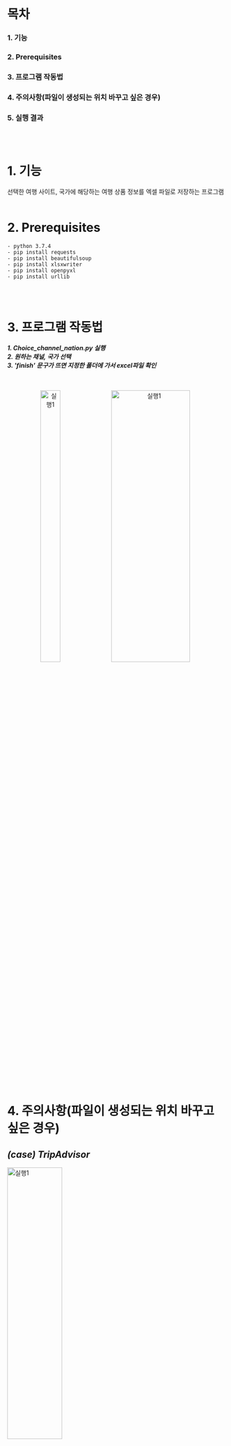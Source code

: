
# 목차
### 1. 기능   
### 2. Prerequisites   
### 3. 프로그램 작동법  
### 4. 주의사항(파일이 생성되는 위치 바꾸고 싶은 경우) 
### 5. 실행 결과   
<br/>
<br/>

# 1. 기능   
선택한 여행 사이트, 국가에 해당하는 여행 상품 정보를 엑셀 파일로 저장하는 프로그램
<br/>
<br/>
          

# 2. Prerequisites
```
- python 3.7.4
- pip install requests
- pip install beautifulsoup
- pip install xlsxwriter
- pip install openpyxl
- pip install urllib
```            
<br/>
<br/>
              
# 3. 프로그램 작동법   
***1. Choice_channel_nation.py 실행***     
***2. 원하는 채널, 국가 선택***         
***3. 'finish' 문구가 뜨면 지정한 폴더에 가서 excel파일 확인***    
<br/>
<br/>
      

<div> <center><img src="https://user-images.githubusercontent.com/48399897/73320598-2bba4c80-4283-11ea-96e2-525d8f7d8cd3.PNG" width="30%" height="40%" title="Choice_channel_nation.py" alt="실행1"> </img><img src="https://user-images.githubusercontent.com/48399897/73322763-aa65b880-4288-11ea-989d-02b9ed222d41.PNG" width="60%" height="40%" title="저장되는 위치 출력" alt="실행1">     </img>  
</div>    

<br/>
<br/>
      
# 4. 주의사항(파일이 생성되는 위치 바꾸고 싶은 경우)    
## ***(case) TripAdvisor***  

<div><img src="https://user-images.githubusercontent.com/48399897/73321545-290d2680-4286-11ea-8765-c51f2f830db9.PNG" width="50%" height="40%" title="regular2.py" alt="실행1">     </img><img src="https://user-images.githubusercontent.com/48399897/73321635-6ffb1c00-4286-11ea-87c6-e112573c7cf0.PNG" width="50%" height="40%" title="Ta_csvtoexcel.py" alt="실행1"> </img><p>regular2.py, Ta_csvtoexcel.py 빨간 동그라미친 폴더 설정 부분을 원하는 폴더로 변경</p></div>

## ***(case) MonkeyTravel***
<div><img src="https://user-images.githubusercontent.com/48399897/73322428-1eec2780-4288-11ea-9560-315067a468a4.PNG" width="50%" height="40%" title="choice_category.py" alt="실행1">     </img><img src="https://user-images.githubusercontent.com/48399897/73322428-1eec2780-4288-11ea-9560-315067a468a4.PNG" width="50%" height="40%" title="monkey.py" alt="실행1"></img><p>choice_category.py, monkey.py 빨간 동그라미친 폴더 설정 부분을 원하는 폴더로 변경</p></div>

## ***(case) Klook***
1. 실행 후 403에러 뜨면 klook사이트가서 봇 체크 풀어주기    
2. csv,excel파일 생성 폴더 변경시 4.주의사항의 tripadvisor, monkeytravel case처럼    
Klook_csv_to_excel.py, Klook_detail.py폴더 부분 수정

## ***(case)Trip Dot com***    
1. csv,excel파일 생성 폴더 변경시 4.주의사항의 tripadvisor, monkeytravel case처럼   
Tripdotcom_csv_to_excel.py, TripDotCom_detail.py폴더 부분 수정

<br/>
<br/>
      
# 5. 실행 결과    

<div><img src="https://user-images.githubusercontent.com/48399897/81059766-10a74a80-8f0c-11ea-8b49-c7191a322144.JPG" width="80%" height="60%" title="실행 결과" alt="실행결과"></img>
</br>
<img src="https://user-images.githubusercontent.com/48399897/73332666-c5e1bb00-42aa-11ea-9d28-cbc88d0e388c.PNG" width="80%" height="60%" title="실행 결과" alt="실행결과"></img>
</br>
<img src="https://user-images.githubusercontent.com/48399897/73332565-7ac7a800-42aa-11ea-90f8-a8233366f3c8.PNG" width="80%" height="60%" title="실행 결과" alt="실행결과"> </img></div>


